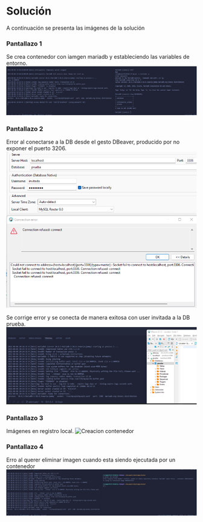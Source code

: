 # Solución

A continuación se presenta las imágenes de la solución

### Pantallazo 1

Se crea contenedor con iamgen mariadb y estableciendo las variables de entorno.
![Creacion contenedor](./images/conexion_db_consola.png)

### Pantallazo 2

Error al conectarse a la DB desde el gesto DBeaver, producido por no exponer el puerto 3206.
![Creacion contenedor](./images/error_conexion.png)

Se corrige error y se conecta de manera exitosa con user invitada a la DB prueba.
![Acceso web server](./images/conexion_db_correcta.png)

### Pantallazo 3

Imágenes en registro local.
![Creacion contenedor](./images/images_registry_local.png)

### Pantallazo 4

Erro al querer eliminar imagen cuando esta siendo ejecutada por un contenedor
![Creacion contenedor](./images/error_eliminar_imagen.png)